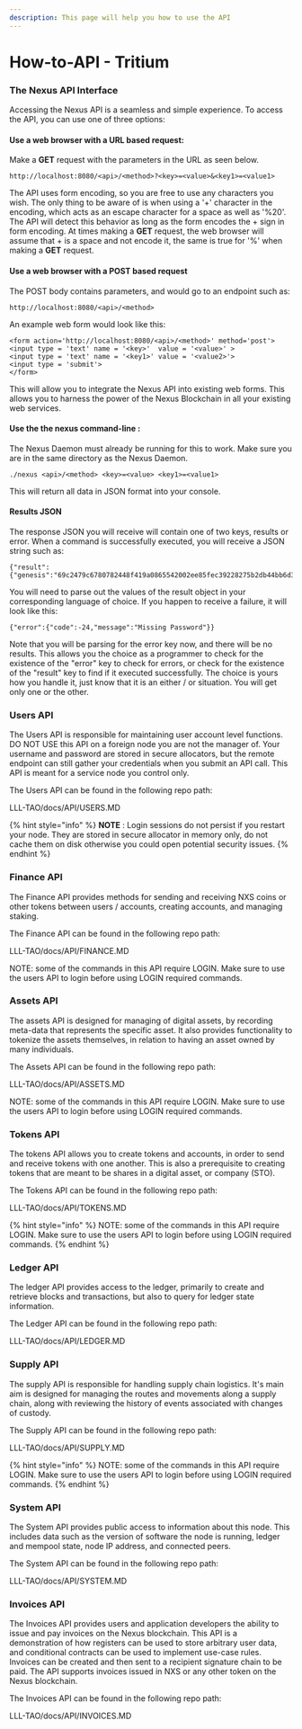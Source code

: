 ```yaml
---
description: This page will help you how to use the API
---
```


# How-to-API - Tritium

### The Nexus API Interface

Accessing the Nexus API is a seamless and simple experience. To access the API, you can use one of three options:

#### Use a web browser with a URL based request:

Make a **GET** request with the parameters in the URL as seen below.

```
http://localhost:8080/<api>/<method>?<key>=<value>&<key1>=<value1>
```

The API uses form encoding, so you are free to use any characters you wish. The only thing to be aware of is when using a '+' character in the encoding, which acts as an escape character for a space as well as '%20'. The API will detect this behavior as long as the form encodes the + sign in form encoding. At times making a **GET** request, the web browser will assume that + is a space and not encode it, the same is true for '%' when making a **GET** request.

#### Use a web browser with a **POST** based request

The POST body contains parameters, and would go to an endpoint such as:

```
http://localhost:8080/<api>/<method>
```

An example web form would look like this:

```
<form action='http://localhost:8080/<api>/<method>' method='post'>
<input type = 'text' name = '<key>'  value = '<value>' >
<input type = 'text' name = '<key1>' value = '<value2>'>
<input type = 'submit'>
</form>
```

This will allow you to integrate the Nexus API into existing web forms. This allows you to harness the power of the Nexus Blockchain in all your existing web services.

#### Use the the nexus command-line :

The Nexus Daemon must already be running for this to work. Make sure you are in the same directory as the Nexus Daemon.

```
./nexus <api>/<method> <key>=<value> <key1>=<value1>
```

This will return all data in JSON format into your console.

#### Results JSON

The response JSON you will receive will contain one of two keys, results or error. When a command is successfully executed, you will receive a JSON string such as:

```
{"result":{"genesis":"69c2479c6780782448f419a0865542002ee85fec39228275b2db44bb6d3aa503","session":4940881975319897416}}
```

You will need to parse out the values of the result object in your corresponding language of choice. If you happen to receive a failure, it will look like this:

```
{"error":{"code":-24,"message":"Missing Password"}}
```

Note that you will be parsing for the error key now, and there will be no results. This allows you the choice as a programmer to check for the existence of the "error" key to check for errors, or check for the existence of the "result" key to find if it executed successfully. The choice is yours how you handle it, just know that it is an either / or situation. You will get only one or the other.

### Users API

The Users API is responsible for maintaining user account level functions. DO NOT USE this API on a foreign node you are not the manager of. Your username and password are stored in secure allocators, but the remote endpoint can still gather your credentials when you submit an API call. This API is meant for a service node you control only.

The Users API can be found in the following repo path:

LLL-TAO/docs/API/USERS.MD

{% hint style="info" %}
**NOTE** : Login sessions do not persist if you restart your node. They are stored in secure allocator in memory only, do not cache them on disk otherwise you could open potential security issues.
{% endhint %}

### Finance API

The Finance API provides methods for sending and receiving NXS coins or other tokens between users / accounts, creating accounts, and managing staking.

The Finance API can be found in the following repo path:

LLL-TAO/docs/API/FINANCE.MD

NOTE: some of the commands in this API require LOGIN. Make sure to use the users API to login before using LOGIN required commands.

### Assets API

The assets API is designed for managing of digital assets, by recording meta-data that represents the specific asset. It also provides functionality to tokenize the assets themselves, in relation to having an asset owned by many individuals.

The Assets API can be found in the following repo path:

LLL-TAO/docs/API/ASSETS.MD

NOTE: some of the commands in this API require LOGIN. Make sure to use the users API to login before using LOGIN required commands.

### Tokens API

The tokens API allows you to create tokens and accounts, in order to send and receive tokens with one another. This is also a prerequisite to creating tokens that are meant to be shares in a digital asset, or company (STO).

The Tokens API can be found in the following repo path:

LLL-TAO/docs/API/TOKENS.MD

{% hint style="info" %}
NOTE: some of the commands in this API require LOGIN. Make sure to use the users API to login before using LOGIN required commands.
{% endhint %}

### Ledger API

The ledger API provides access to the ledger, primarily to create and retrieve blocks and transactions, but also to query for ledger state information.

The Ledger API can be found in the following repo path:

LLL-TAO/docs/API/LEDGER.MD

### Supply API

The supply API is responsible for handling supply chain logistics. It's main aim is designed for managing the routes and movements along a supply chain, along with reviewing the history of events associated with changes of custody.

The Supply API can be found in the following repo path:

LLL-TAO/docs/API/SUPPLY.MD

{% hint style="info" %}
NOTE: some of the commands in this API require LOGIN. Make sure to use the users API to login before using LOGIN required commands.
{% endhint %}

### System API

The System API provides public access to information about this node. This includes data such as the version of software the node is running, ledger and mempool state, node IP address, and connected peers.

The System API can be found in the following repo path:

LLL-TAO/docs/API/SYSTEM.MD

### Invoices API

The Invoices API provides users and application developers the ability to issue and pay invoices on the Nexus blockchain. This API is a demonstration of how registers can be used to store arbitrary user data, and conditional contracts can be used to implement use-case rules. Invoices can be created and then sent to a recipient signature chain to be paid. The API supports invoices issued in NXS or any other token on the Nexus blockchain.

The Invoices API can be found in the following repo path:

LLL-TAO/docs/API/INVOICES.MD
